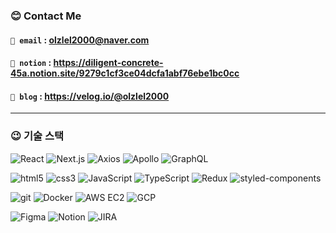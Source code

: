 ### 😊 Contact Me

#### `🐶 email` : olzlel2000@naver.com

#### `🦊 notion` : https://diligent-concrete-45a.notion.site/9279c1cf3ce04dcfa1abf76ebe1bc0cc

#### `🐧 blog` : https://velog.io/@olzlel2000

---

### 😉 기술 스택

<P>
    <img alt="React" src="https://img.shields.io/badge/React-45b8d8?style=flat-square&logo=react&logoColor=white" />
    <img alt="Next.js" src="https://img.shields.io/badge/Next.js-black?style=flat-square&logo=Next.js&logoColor=white" />
    <img alt="Axios" src="https://img.shields.io/badge/Axios-5A29E4?style=flat-square&logo=axios&logoColor=white" />
    <img alt="Apollo"src="https://img.shields.io/badge/Apollo-311C87?style=flat-square&logo=apollo-graphql&logoColor=white" />
    <img alt="GraphQL"src="https://img.shields.io/badge/GraphQL-E10098?style=flat-square&logo=graphql&logoColor=white" />
</P>
<p>
    <img alt="html5" src="https://img.shields.io/badge/HTML5-E34F26?style=flat-square&logo=html5&logoColor=white" />
    <img alt="css3" src="https://img.shields.io/badge/CSS3-1572B6?style=flat-square&logo=CSS3&logoColor=white" />
    <img alt="JavaScript"src="https://img.shields.io/badge/JavaScript-F7DF1E?style=flat-square&logo=JavaScript&logoColor=white" />
    <img alt="TypeScript"src="https://img.shields.io/badge/TypeScript-007ACC?style=flat-square&logo=typescript&logoColor=white" />
    <img alt="Redux" src="https://img.shields.io/badge/Redux-764ABC?style=flat-square&logo=Redux&logoColor=white" />
    <img alt="styled-components" src="https://img.shields.io/badge/styled--components-DB7093?style=flat-square&logo=styled-components&logoColor=white" />
</p>
<p>
    <img alt="git" src="https://img.shields.io/badge/Git-F05032?style=flat-square&logo=git&logoColor=white" />
    <img alt="Docker" src="https://img.shields.io/badge/Docker-46a2f1?style=flat-square&logo=docker&logoColor=white" />
    <img alt="AWS EC2" src="https://img.shields.io/badge/AWS EC2-FF9900?style=flat-square&logo=amazon aws&logoColor=white" />
    <img alt="GCP" src="https://img.shields.io/badge/GCP-4285F4?style=flat-square&logo=GoogleCloud&logoColor=white" />
</P>
<p>
    <img alt="Figma" src="https://img.shields.io/badge/Figma-F24E1E?style=flat-square&logo=Figma&logoColor=white" />
    <img alt="Notion" src="https://img.shields.io/badge/Notion-000000?style=flat-square&logo=Notion&logoColor=white" />
    <img alt="JIRA" src="https://img.shields.io/badge/JIRA-0052CC?style=flat-square&logo=JIRA&logoColor=white" />

</p>
